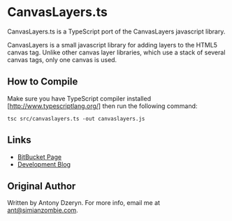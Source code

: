 CanvasLayers.ts
===============

CanvasLayers.ts is a TypeScript port of the CanvasLayers javascript library.

CanvasLayers is a small javascript library for adding layers to the HTML5
canvas tag.  Unlike other canvas layer libraries, which use a stack of
several canvas tags, only one canvas is used.


How to Compile
--------------

Make sure you have TypeScript compiler installed [http://www.typescriptlang.org/] 
then run the following command:

    tsc src/canvaslayers.ts -out canvaslayers.js


Links
-----

 * [BitBucket Page][1]
 * [Development Blog][2]


Original Author
---------------

Written by Antony Dzeryn.  For more info, email me at <ant@simianzombie.com>.


  [1]: http://bitbucket.org/ant512/canvaslayers
  [2]: http://simianzombie.com